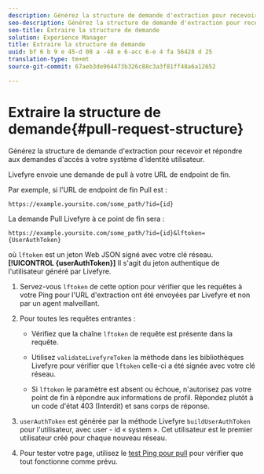 ```yaml
---
description: Générez la structure de demande d'extraction pour recevoir et répondre aux demandes d'accès à votre système d'identité utilisateur.
seo-description: Générez la structure de demande d'extraction pour recevoir et répondre aux demandes d'accès à votre système d'identité utilisateur.
seo-title: Extraire la structure de demande
solution: Experience Manager
title: Extraire la structure de demande
uuid: bf 6 b 9 e 45-d 08 a -48 e 6-acc 6-e 4 fa 56428 d 25
translation-type: tm+mt
source-git-commit: 67aeb3de964473b326c88c3a3f81ff48a6a12652

---
```



# Extraire la structure de demande{#pull-request-structure}

Générez la structure de demande d&#39;extraction pour recevoir et répondre aux demandes d&#39;accès à votre système d&#39;identité utilisateur.

Livefyre envoie une demande de pull à votre URL de endpoint de fin.

Par exemple, si l&#39;URL de endpoint de fin Pull est :

```
https://example.yoursite.com/some_path/?id={id}
```

La demande Pull Livefyre à ce point de fin sera :

```
https://example.yoursite.com/some_path/?id={id}&lftoken={UserAuthToken}
```

où `lftoken` est un jeton Web JSON signé avec votre clé réseau. **[!UICONTROL {userAuthToken}]** Il s&#39;agit du jeton authentique de l&#39;utilisateur généré par Livefyre.

1. Servez-vous `lftoken` de cette option pour vérifier que les requêtes à votre Ping pour l&#39;URL d&#39;extraction ont été envoyées par Livefyre et non par un agent malveillant.
1. Pour toutes les requêtes entrantes :

   * Vérifiez que la chaîne `lftoken` de requête est présente dans la requête.
   * Utilisez `validateLivefyreToken` la méthode dans les bibliothèques Livefyre pour vérifier que `lftoken` celle-ci a été signée avec votre clé réseau.

   * Si `lftoken` le paramètre est absent ou échoue, n&#39;autorisez pas votre point de fin à répondre aux informations de profil. Répondez plutôt à un code d&#39;état 403 (Interdit) et sans corps de réponse.

1. `userAuthToken` est générée par la méthode Livefyre `buildUserAuthToken` pour l&#39;utilisateur, avec user - id « system ». Cet utilisateur est le premier utilisateur créé pour chaque nouveau réseau.
1. Pour tester votre page, utilisez le [test Ping pour pull](https://livefyre-p4p-wizard.herokuapp.com/home) pour vérifier que tout fonctionne comme prévu.
